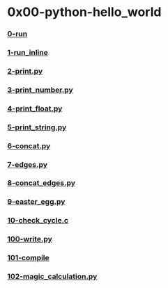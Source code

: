 # 0x00-python-hello_world
### [0-run](0-run)
### [1-run_inline](1-run_inline)
### [2-print.py](2-print.py)
### [3-print_number.py](3-print_number.py)
### [4-print_float.py](4-print_float.py)
### [5-print_string.py](5-print_string.py)
### [6-concat.py](6-concat.py)
### [7-edges.py](7-edges.py)
### [8-concat_edges.py](8-concat_edges.py)
### [9-easter_egg.py](9-easter_egg.py)
### [10-check_cycle.c](10-check_cycle.c)
### [100-write.py](100-write.py)
### [101-compile](101-compile)
### [102-magic_calculation.py](102-magic_calculation.py)
